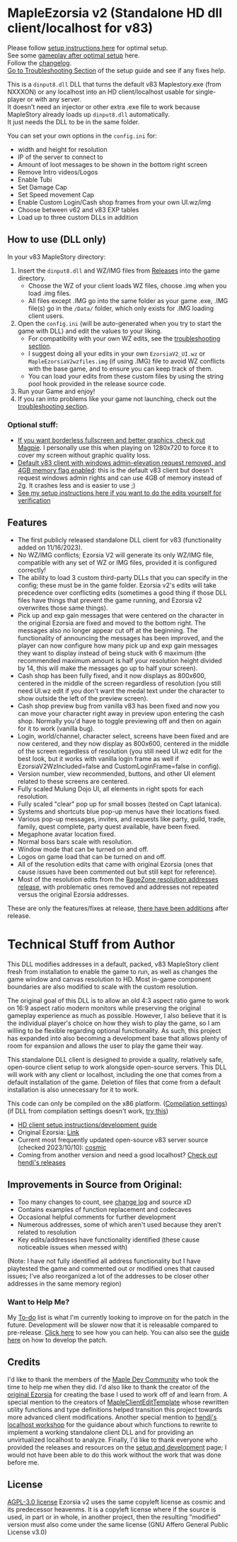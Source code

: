# MapleEzorsia v2 (Standalone HD dll client/localhost for v83)

Please follow [setup instructions here](https://github.com/444Ro666/MapleEzorsia-v2/wiki/v83%E2%80%90Client%E2%80%90Setup%E2%80%90and%E2%80%90Development%E2%80%90Guide) for optimal setup.  
See some [gameplay after optimal setup](https://www.youtube.com/watch?v=HxGKn0EjPC0) here.  
Follow the [changelog](https://github.com/444Ro666/MapleEzorsia-v2/wiki/Change-Log).  
[Go to Troubleshooting Section](https://github.com/444Ro666/MapleEzorsia-v2/wiki/v83%E2%80%90Client%E2%80%90Setup%E2%80%90and%E2%80%90Development%E2%80%90Guide#troubleshooting) of the setup guide and see if any fixes help.  
  
This is a `dinput8.dll` DLL that turns the default v83 Maplestory.exe (from NXXXON) or any localhost into an HD client/localhost usable for single-player or with any server.  
It doesn't need an injector or other extra .exe file to work because MapleStory already loads up `dinput8.dll` automatically.  
It just needs the DLL to be in the same folder.
  
You can set your own options in the `config.ini` for:
- width and height for resolution
- IP of the server to connect to
- Amount of loot messages to be shown in the bottom right screen
- Remove Intro videos/Logos
- Enable Tubi
- Set Damage Cap
- Set Speed movement Cap
- Enable Custom Login/Cash shop frames from your own UI.wz/img
- Choose between v62 and v83 EXP tables
- Load up to three custom DLLs in addition
  
## How to use (DLL only)

In your v83 MapleStory directory:
1. Insert the `dinput8.dll` and WZ/IMG files from [Releases](https://github.com/444Ro666/MapleEzorsia-v2/releases) into the game directory.
   - Choose the WZ of your client loads WZ files, choose .img when you load .img files.
   - All files except .IMG go into the same folder as your game .exe, .IMG file(s) go in the `/Data/` folder, which only exists for .IMG loading client users.
2. Open the `config.ini` (will be auto-generated when you try to start the game with DLL) and edit the values to your liking.
   - For compatibility with your own WZ edits, see the [troubleshooting section](https://github.com/444Ro666/MapleEzorsia-v2/wiki/v83%E2%80%90Client%E2%80%90Setup%E2%80%90and%E2%80%90Development%E2%80%90Guide#troubleshooting).
   - I suggest doing all your edits in your own `EzorsiaV2_UI.wz` or `MapleEzorsiaV2wzfiles.img` (if using .IMG) file to avoid WZ conflicts with the base game, and to ensure you can keep track of them.
   - You can load your edits from these custom files by using the string pool hook provided in the release source code.
3. Run your Game and enjoy!
4. If you ran into problems like your game not launching, check out the [troubleshooting section](https://github.com/444Ro666/MapleEzorsia-v2/wiki/v83%E2%80%90Client%E2%80%90Setup%E2%80%90and%E2%80%90Development%E2%80%90Guide#troubleshooting).

### Optional stuff: 
- [If you want borderless fullscreen and better graphics, check out Magpie](https://github.com/Blinue/Magpie). I personally use this when playing on 1280x720 to force it to cover my screen without graphic quality loss.
- [Default v83 client with windows admin-elevation request removed, and 4GB memory flag enabled](https://mega.nz/file/9uNmHIAZ#zzE7t7T6wQyDbJrHJxgw-AOlmzzwCpLrOKmoUlec_5E): this is the default v83 client but doesn't request windows admin rights and can use 4GB of memory instead of 2g. It crashes less and is easier to use ;) 
- [See my setup instructions here if you want to do the edits yourself for verification](https://github.com/444Ro666/MapleEzorsia-v2/wiki/v83%E2%80%90Client%E2%80%90Setup%E2%80%90and%E2%80%90Development%E2%80%90Guide)

## Features
- The first publicly released standalone DLL client for v83 (functionality added on 11/16/2023).
- No WZ/IMG conflicts; Ezorsia V2 will generate its only WZ/IMG file, compatible with any set of WZ or IMG files, provided it is configured correctly!
- The ability to load 3 custom third-party DLLs that you can specify in the config; these must be in the game folder. Ezorsia v2's edits will take precedence over conflicting edits (sometimes a good thing if those DLL files have things that prevent the game running, and Ezorsia v2 overwrites those same things).
- Pick up and exp gain messages that were centered on the character in the original Ezorsia are fixed and moved to the bottom right. The messages also no longer appear cut off at the beginning. The functionality of announcing the messages has been improved, and the player can now configure how many pick up and exp gain messages they want to display instead of being stuck with 6 maximum (the recommended maximum amount is half your resolution height divided by 14, this will make the messages go up to half your screen).
- Cash shop has been fully fixed, and it now displays as 800x600, centered in the middle of the screen regardless of resolution (you still need UI.wz edit if you don't want the medal text under the character to show outside the left of the preview screen).
- Cash shop preview bug from vanilla v83 has been fixed and now you can move your character right away in preview upon entering the cash shop. Normally you'd have to toggle previewing off and then on again for it to work (vanilla bug).
- Login, world/channel, character select, screens have been fixed and are now centered, and they now display as 800x600, centered in the middle of the screen regardless of resolution (you still need UI.wz edit for the best look, but it works with vanilla login frame as well if EzorsiaV2WzIncluded=false and CustomLoginFrame=false in config).
- Version number, view recommended, buttons, and other UI element related to these screens are centered.
- Fully scaled Mulung Dojo UI, all elements in right spots for each resolution.
- Fully scaled "clear" pop up for small bosses (tested on Capt latanica).
- Systems and shortcuts blue pop-up menus have their locations fixed.
- Various pop-up messages, invites, and requests like party, guild, trade, family, quest complete, party quest available, have been fixed.
- Megaphone avatar location fixed.
- Normal boss bars scale with resolution.
- Window mode that can be turned on and off.
- Logos on game load that can be turned on and off.
- All of the resolution edits that came with original Ezorsia (ones that cause issues have been commented out but still kept for reference).
- Most of the resolution edits from the [RageZone resolution addresses release](https://forum.ragezone.com/threads/all-addresses-for-v83-resolution-change.1161938/), with problematic ones removed and addresses not repeated versus the original Ezorsia addresses.

These are only the features/fixes at release, [there have been additions](https://github.com/444Ro666/MapleEzorsia-v2/wiki/Change-Log) after release.



# Technical Stuff from Author
This DLL modifies addresses in a default, packed, v83 MapleStory client fresh from installation to enable the game to run, as well as changes the game window and canvas resolution to HD. Most in-game component boundaries are also modified to scale with the custom resolution.

The original goal of this DLL is to allow an old 4:3 aspect ratio game to work on 16:9 aspect ratio modern monitors while preserving the original gameplay experience as much as possible. However, I also believe that it is the individual player's choice on how they wish to play the game, so I am willing to be flexible regarding optional functionality. As such, this project has expanded into also becoming a development base that allows plenty of room for expansion and allows the user to play the game their way.

This standalone DLL client is designed to provide a quality, relatively safe, open-source client setup to work alongside open-source servers. This DLL will work with any client or localhost, including the one that comes from a default installation of the game. Deletion of files that come from a default installation is also unnecessary for it to work.

This code can only be compiled on the x86 platform. ([Compilation settings](https://www.mediafire.com/view/9ssrqg8eiwbh0k1/buildsettings2.png/file)) (if DLL from compilation settings doesn't work, [try this](images/compilationdoesntwork1.jpg))

- [HD client setup instructions/development guide](https://github.com/444Ro666/MapleEzorsia-v2/wiki/v83%E2%80%90Client%E2%80%90Setup%E2%80%90and%E2%80%90Development%E2%80%90Guide)
- Original Ezorsia: [Link](https://github.com/izarooni/MapleEzorsia)
- Current most frequently updated open-source v83 server source (checked 2023/10/10): [cosmic](https://github.com/P0nk/Cosmic)
- Coming from another version and need a good localhost? [Check out hendi's releases](https://forum.ragezone.com/threads/localhost-workshop.1202021/)

## Improvements in Source from Original:
- Too many changes to count, see [change log](https://github.com/444Ro666/MapleEzorsia-v2/wiki/Change-Log) and source xD
- Contains examples of function replacement and codecaves
- Occasional helpful comments for further development
- Numerous addresses, some of which aren't used because they aren't related to resolution
- Key edits/addresses have functionality identified (these cause noticeable issues when messed with)

(Note: I have not fully identified all address functionality but I have playtested the game and commented out or modified ones that caused issues; I've also reorganized a lot of the addresses to be closer other addresses in the same memory region)

### Want to Help Me?
My [To-do](https://github.com/444Ro666/MapleEzorsia-v2/wiki/my-to%E2%80%90do-list) list is what I'm currently looking to improve on for the patch in the future. Development will be slower now that it is releasable compared to pre-release. [Click here](https://github.com/444Ro666/MapleEzorsia-v2/blob/main/CONTRIBUTING.md) to see how you can help. You can also see the [guide here](https://github.com/444Ro666/MapleEzorsia-v2/wiki/v83%E2%80%90Client%E2%80%90Setup%E2%80%90and%E2%80%90Development%E2%80%90Guide) on how to develop the patch.

## Credits
I'd like to thank the members of the [Maple Dev Community](https://discord.gg/DU8j6xrW) who took the time to help me when they did. I'd also like to thank the creator of the [original Ezorsia](https://github.com/izarooni/MapleEzorsia) for creating the base I used to work off of and learn from. A special mention to the creators of [MapleClientEditTemplate](https://github.com/MapleStory-Archive/MapleClientEditTemplate) whose rewritten utility functions and type definitions helped transition this project towards more advanced client modifications. Another special mention to [hendi's localhost workshop](https://forum.ragezone.com/threads/localhost-workshop.1202021/) for the guidance about which functions to rewrite to implement a working standalone client DLL and for providing an unvirtualized localhost to analyze. Finally, I'd like to thank everyone who provided the releases and resources on the [setup and development](https://github.com/444Ro666/MapleEzorsia-v2/wiki/v83%E2%80%90Client%E2%80%90Setup%E2%80%90and%E2%80%90Development%E2%80%90Guide) page; I would not have been able to do this work without the work that was done before me.

## License

[AGPL-3.0 license](https://github.com/444Ro666/MapleEzorsia-v2/blob/main/LICENSE) Ezorsia v2 uses the same copyleft license as cosmic and its predecessor heavenms. It is a copyleft license where if the source is used, in part or in whole, in another project, then the resulting "modified" version must also come under the same license (GNU Affero General Public License v3.0)

